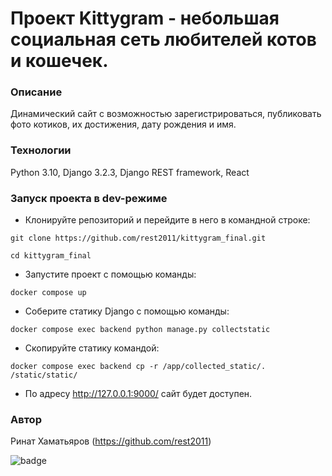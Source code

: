 # Проект Kittygram - небольшая социальная сеть любителей котов и кошечек. 
### Описание
Динамический сайт с возможностью зарегистрироваться, публиковать фото котиков, их достижения, дату рождения и имя.
### Технологии
Python 3.10,
Django 3.2.3,
Django REST framework, 
React
### Запуск проекта в dev-режиме
- Клонируйте репозиторий и перейдите в него в командной строке:
```
git clone https://github.com/rest2011/kittygram_final.git
```
```
cd kittygram_final
```
- Запустите проект с помощью команды:
```
docker compose up
```
- Соберите статику Django с помощью команды:
```
docker compose exec backend python manage.py collectstatic
```
- Скопируйте статику командой:
```
docker compose exec backend cp -r /app/collected_static/. /static/static/
```
- По адресу http://127.0.0.1:9000/ сайт будет доступен.

### Автор
Ринат Хаматьяров (https://github.com/rest2011)

![badge](https://github.com/rest2011/kittygram_final/actions/workflows/main.yml/badge.svg?event=push)
